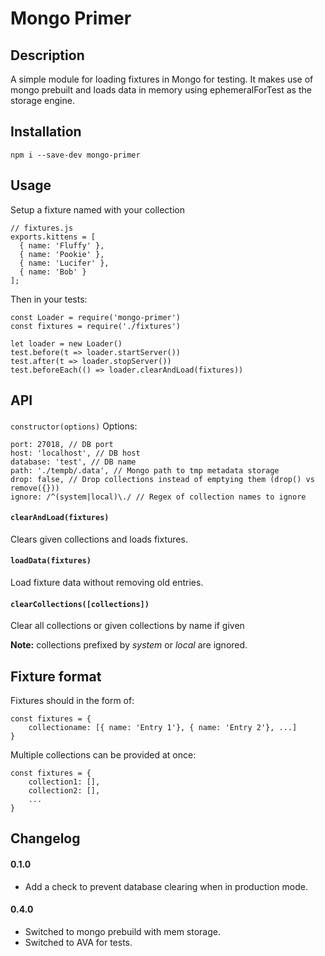# Mongo Primer

## Description
A simple  module for loading fixtures in Mongo for testing. It makes use of mongo prebuilt and loads data in memory using ephemeralForTest as the storage engine.


## Installation

    npm i --save-dev mongo-primer

## Usage

Setup a fixture named with your collection

    // fixtures.js
    exports.kittens = [
      { name: 'Fluffy' },
      { name: 'Pookie' },
      { name: 'Lucifer' },
      { name: 'Bob' }
    ];

Then in your tests:

    const Loader = require('mongo-primer')
    const fixtures = require('./fixtures')
         
    let loader = new Loader()
    test.before(t => loader.startServer())
    test.after(t => loader.stopServer())
    test.beforeEach(() => loader.clearAndLoad(fixtures))
 

## API

#### 
`constructor(options)`
Options:

    port: 27018, // DB port
    host: 'localhost', // DB host
    database: 'test', // DB name
    path: './tempb/.data', // Mongo path to tmp metadata storage
    drop: false, // Drop collections instead of emptying them (drop() vs remove({}))
    ignore: /^(system|local)\./ // Regex of collection names to ignore

#### `clearAndLoad(fixtures)`
Clears given collections and loads fixtures.

#### `loadData(fixtures)`
Load fixture data without removing old entries.

#### `clearCollections([collections])`
Clear all collections or given collections by name if given

**Note:** collections prefixed by _system_ or _local_ are ignored.

## Fixture format

Fixtures should in the form of:
    
    const fixtures = {
        collectioname: [{ name: 'Entry 1'}, { name: 'Entry 2'}, ...]
    }

Multiple collections can be provided at once:

    const fixtures = {
        collection1: [],
        collection2: [],
        ...
    }

## Changelog

#### 0.1.0
- Add a check to prevent database clearing when in production mode.

#### 0.4.0
- Switched to mongo prebuild with mem storage.
- Switched to AVA for tests.
